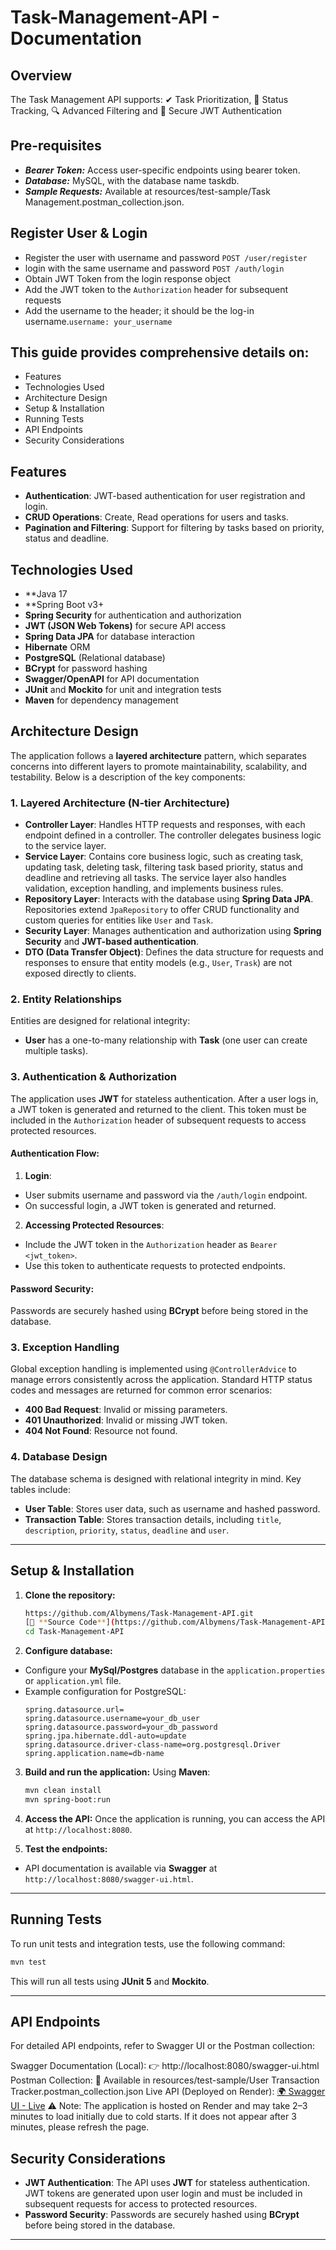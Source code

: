 # Task-Management-API - Documentation

## Overview
The Task Management API supports: ✔ Task Prioritization, 📌 Status Tracking, 🔍 Advanced Filtering and 🔐 Secure JWT Authentication


## Pre-requisites
- _**Bearer Token:**_ Access user-specific endpoints using bearer token.
- **_Database:_** MySQL, with the database name taskdb.
- **_Sample Requests:_** Available at resources/test-sample/Task Management.postman_collection.json.

## Register User & Login
- Register the user with username and password `POST /user/register`
- login with the same username and password `POST /auth/login`
- Obtain JWT Token from the login response object
- Add the JWT token to the `Authorization` header for subsequent requests
- Add the username to the header; it should be the log-in username.`username: your_username`

## This guide provides comprehensive details on:
- Features
- Technologies Used
- Architecture Design
- Setup & Installation
- Running Tests
- API Endpoints
- Security Considerations

## Features
- **Authentication**: JWT-based authentication for user registration and login.
- **CRUD Operations**: Create, Read operations for users and tasks.
- **Pagination and Filtering**: Support for filtering by tasks based on priority, status and deadline.

## Technologies Used
- **Java 17
- **Spring Boot v3+
- **Spring Security** for authentication and authorization
- **JWT (JSON Web Tokens)** for secure API access
- **Spring Data JPA** for database interaction
- **Hibernate** ORM
- **PostgreSQL** (Relational database)
- **BCrypt** for password hashing
- **Swagger/OpenAPI** for API documentation
- **JUnit** and **Mockito** for unit and integration tests
- **Maven** for dependency management

## Architecture Design

The application follows a **layered architecture** pattern, which separates concerns into different layers to promote maintainability, scalability, and testability. Below is a description of the key components:

### 1. **Layered Architecture (N-tier Architecture)**

- **Controller Layer**: Handles HTTP requests and responses, with each endpoint defined in a controller. The controller delegates business logic to the service layer.
- **Service Layer**: Contains core business logic, such as creating task, updating task, deleting task, filtering task based priority, status and deadline and retrieving all tasks. The service layer also handles validation, exception handling, and implements business rules.
- **Repository Layer**: Interacts with the database using **Spring Data JPA**. Repositories extend `JpaRepository` to offer CRUD functionality and custom queries for entities like `User` and `Task`.
- **Security Layer**: Manages authentication and authorization using **Spring Security** and **JWT-based authentication**.
- **DTO (Data Transfer Object)**: Defines the data structure for requests and responses to ensure that entity models (e.g., `User`, `Trask`) are not exposed directly to clients.

### 2. **Entity Relationships**

Entities are designed for relational integrity:

- **User** has a one-to-many relationship with **Task** (one user can create multiple tasks).

### 3. **Authentication & Authorization**

The application uses **JWT** for stateless authentication. After a user logs in, a JWT token is generated and returned to the client. This token must be included in the `Authorization` header of subsequent requests to access protected resources.

#### Authentication Flow:

1. **Login**:
- User submits username and password via the `/auth/login` endpoint.
- On successful login, a JWT token is generated and returned.

2. **Accessing Protected Resources**:
- Include the JWT token in the `Authorization` header as `Bearer <jwt_token>`.
- Use this token to authenticate requests to protected endpoints.

#### Password Security:

Passwords are securely hashed using **BCrypt** before being stored in the database.

### 3. **Exception Handling**

Global exception handling is implemented using `@ControllerAdvice` to manage errors consistently across the application. Standard HTTP status codes and messages are returned for common error scenarios:
- **400 Bad Request**: Invalid or missing parameters.
- **401 Unauthorized**: Invalid or missing JWT token.
- **404 Not Found**: Resource not found.

### 4. **Database Design**

The database schema is designed with relational integrity in mind. Key tables include:

- **User Table**: Stores user data, such as username and hashed password.
- **Transaction Table**: Stores transaction details, including `title`, `description`, `priority`, `status`, `deadline` and `user`.
---

## Setup & Installation

1. **Clone the repository:**
    ```bash
   https://github.com/Albymens/Task-Management-API.git
   [📂 **Source Code**](https://github.com/Albymens/Task-Management-API.git)
    cd Task-Management-API
    ```

2. **Configure database:**
- Configure your **MySql/Postgres** database in the `application.properties` or `application.yml` file.
- Example configuration for PostgreSQL:
  ```properties
  spring.datasource.url=
  spring.datasource.username=your_db_user
  spring.datasource.password=your_db_password
  spring.jpa.hibernate.ddl-auto=update
  spring.datasource.driver-class-name=org.postgresql.Driver
  spring.application.name=db-name
  ```

3. **Build and run the application:**
   Using **Maven**:
    ```bash
    mvn clean install
    mvn spring-boot:run
    ```

4. **Access the API:**
   Once the application is running, you can access the API at `http://localhost:8080`.

5. **Test the endpoints:**
- API documentation is available via **Swagger** at `http://localhost:8080/swagger-ui.html`.

---

## Running Tests

To run unit tests and integration tests, use the following command:

```bash
mvn test
```

This will run all tests using **JUnit 5** and **Mockito**.

---

## API Endpoints
For detailed API endpoints, refer to Swagger UI or the Postman collection:

Swagger Documentation (Local):
👉 http://localhost:8080/swagger-ui.html
Postman Collection:
📂 Available in resources/test-sample/User Transaction Tracker.postman_collection.json
Live API (Deployed on Render):
[🌍 Swagger UI - Live](https://task-management-api-l7tf.onrender.com/swagger-ui/index.html)
⚠️ Note: The application is hosted on Render and may take 2–3 minutes to load initially due to cold starts. If it does not appear after 3 minutes, please refresh the page.


## Security Considerations

- **JWT Authentication**: The API uses **JWT** for stateless authentication. JWT tokens are generated upon user login and must be included in subsequent requests for access to protected resources.
- **Password Security**: Passwords are securely hashed using **BCrypt** before being stored in the database.
---

